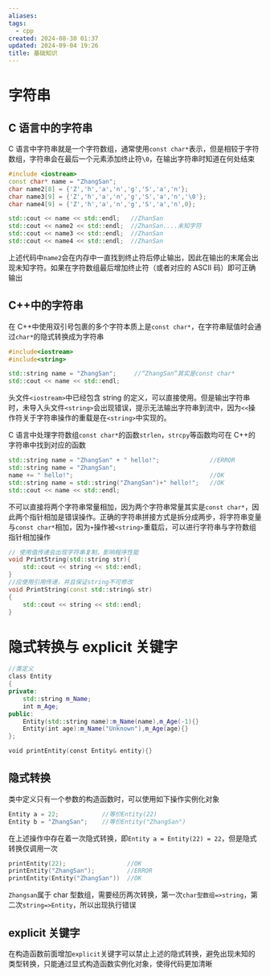 ```yaml
---
aliases: 
tags:
  - cpp
created: 2024-08-30 01:37
updated: 2024-09-04 19:26
title: 基础知识
---
```


# 字符串

## C 语言中的字符串

C 语言中字符串就是一个字符数组，通常使用`const char*`表示，但是相较于字符数组，字符串会在最后一个元素添加终止符`\0`，在输出字符串时知道在何处结束

```cpp
#include <iostream>
const char* name = "ZhangSan";
char name2[8] = {'Z','h','a','n','g','S','a','n'};
char name3[9] = {'Z','h','a','n','g','S','a','n','\0'};
char name4[9] = {'Z','h','a','n','g','S','a','n',0};

std::cout << name << std::endl;   //ZhanSan
std::cout << name2 << std::endl;  //ZhanSan....未知字符
std::cout << name3 << std::endl;  //ZhanSan
std::cout << name4 << std::endl;  //ZhanSan
```

上述代码中`name2`会在内存中一直找到终止符后停止输出，因此在输出的末尾会出现未知字符。如果在字符数组最后增加终止符（或者对应的 ASCII 码）即可正确输出

## C++中的字符串

在 C++中使用双引号包裹的多个字符本质上是`const char*`，在字符串赋值时会通过`char*`的隐式转换成为字符串

```cpp
#include<iostream>
#include<string>

std::string name = "ZhangSan";     //“ZhangSan”其实是const char*
std::cout << name << std::endl;
```

头文件`<iostream>`中已经包含 string 的定义，可以直接使用。但是输出字符串时，未导入头文件`<string>`会出现错误，提示无法输出字符串到流中，因为`<<`操作符关于字符串操作的重载是在`<string>`中实现的。

C 语言中处理字符数组`const char*`的函数`strlen`，`strcpy`等函数均可在 C++的字符串中找到对应的函数

```cpp
std::string name = "ZhangSan" + " hello!";              //ERROR
std::string name = "ZhangSan";
name += " hello!";                                      //OK
std::string name = std::string("ZhangSan")+" hello!";   //OK
std::cout << name << std::endl;
```

不可以直接将两个字符串常量相加，因为两个字符串常量其实是`const char*`，因此两个指针相加是错误操作。正确的字符串拼接方式是拆分成两步，将字符串变量与`const char*`相加，因为`+`操作被`<string>`重载后，可以进行字符串与字符数组指针相加操作

```cpp
// 使用值传递会出现字符串复制，影响程序性能
void PrintString(std::string str){
	std::cout << string << std::endl;
}
//应使用引用传递，并且保证string不可修改
void PrintString(const std::string& str)
{
	std::cout << string << std::endl;
}
```

# 隐式转换与 explicit 关键字

```cpp
//类定义
class Entity
{
private:
    std::string m_Name;
    int m_Age;
public:
    Entity(std::string name):m_Name(name),m_Age(-1){}
    Entity(int age):m_Name("Unknown"),m_Age(age){}
};

void printEntity(const Entity& entity){}
```

## 隐式转换

类中定义只有一个参数的构造函数时，可以使用如下操作实例化对象

```cpp
Entity a = 22;            //等价Entity(22)
Entity b = "ZhangSan";    //等价Entity("ZhangSan")
```

在上述操作中存在着一次隐式转换，即`Entity a = Entity(22) = 22`，但是隐式转换仅调用一次

```cpp
printEntity(22);                 //OK
printEntity("ZhangSan");         //ERROR
printEntity(Entity("ZhangSan"))  //OK
```

`Zhangsan`属于 char 型数组，需要经历两次转换，第一次`char型数组=>string`，第二次`string=>Entity`，所以出现执行错误

## explicit 关键字

在构造函数前面增加`explicit`关键字可以禁止上述的隐式转换，避免出现未知的类型转换，只能通过显式构造函数实例化对象，使得代码更加清晰

